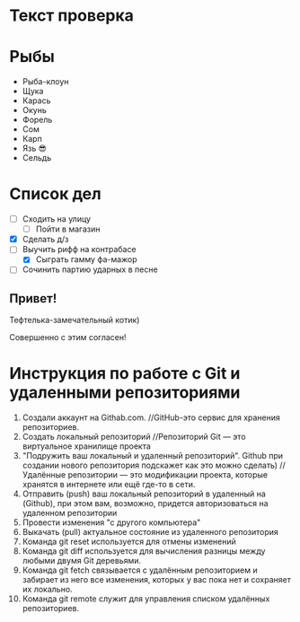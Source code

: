 # Текст проверка

# Рыбы
* Рыба-клоун
* Щука
* Карась
* Окунь
* Форель
* Сом
* Карп
* Язь :sunglasses:
* Сельдь 
# Список дел
* [ ] Сходить на улицу
    * [ ] Пойти в магазин
* [X] Сделать д/з
* [ ] Выучить рифф на контрабасе
    * [X] Сыграть гамму фа-мажор
* [ ] Сочинить партию ударных в песне
## Привет!

Тефтелька-замечательный котик)

Совершенно с этим согласен!


# Инструкция по работе с Git и удаленными репозиториями

1. Создали аккаунт на Githab.com. //GitHub-это сервис для хранения репозиториев.                
2. Создать локальный репозиторий //Репозиторий Git — это виртуальное хранилище проекта
3. "Подружить ваш локальный и удаленный репозиторий". Github при создании нового репозитория подскажет как это можно сделать) //Удалённые репозитории — это модификации проекта, которые хранятся в интернете или ещё где-то в сети.
4. Отправить (push) ваш локальный репозиторий в удаленный на (Github), при этом вам, возможно, придется авторизоваться на удаленном репозитории
5. Провести изменения "с другого компьютера"
6. Выкачать (pull) актуальное состояние из удаленного репозитория
7. Команда git reset используется для отмены изменений
8. Команда git diff используется для вычисления разницы между любыми двумя Git деревьями.
9. Команда git fetch связывается с удалённым репозиторием и забирает из него все изменения, которых у вас пока нет и сохраняет их локально.
10. Команда git remote служит для управления списком удалённых репозиториев.
